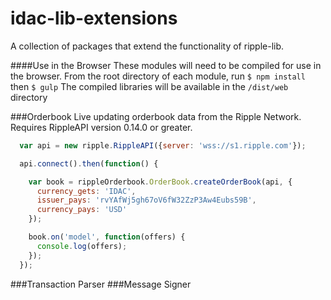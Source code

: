 idac-lib-extensions
=====================

A collection of packages that extend the functionality of ripple-lib.

####Use in the Browser
These modules will need to be compiled for use in the browser.
From the root directory of each module, run `$ npm install` then `$ gulp`
The compiled libraries will be available in the `/dist/web` directory

###Orderbook
Live updating orderbook data from the Ripple Network.  Requires RippleAPI version 0.14.0 or greater.

```javascript
  var api = new ripple.RippleAPI({server: 'wss://s1.ripple.com'});

  api.connect().then(function() {

    var book = rippleOrderbook.OrderBook.createOrderBook(api, {
      currency_gets: 'IDAC',
      issuer_pays: 'rvYAfWj5gh67oV6fW32ZzP3Aw4Eubs59B',
      currency_pays: 'USD'
    });

    book.on('model', function(offers) {
      console.log(offers);
    });
  });
```

###Transaction Parser
###Message Signer
